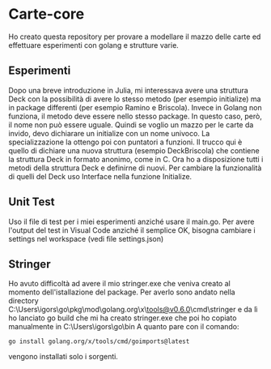# Carte-core
Ho creato questa repository per provare a modellare il mazzo delle carte
ed effettuare esperimenti con golang e strutture varie. 

## Esperimenti
Dopo una breve introduzione in Julia, mi interessava avere una struttura Deck
con la possibilità di avere lo stesso metodo (per esempio initialize) ma in package
differenti (per esempio Ramino e Briscola). Invece in Golang non funziona, il metodo 
deve essere nello stesso package. In questo caso, però, il nome non può essere uguale.
Quindi se voglio un mazzo per le carte da invido, devo dichiarare un initialize con un nome
univoco. La specializzazione la ottengo poi con puntatori a funzioni. 
Il trucco qui è quello di dichiare una nuova struttura (esempio DeckBriscola) che 
contiene la struttura Deck in formato anonimo, come in C. Ora ho a disposizione tutti
i metodi della struttura Deck e definirne di nuovi. Per cambiare la funzionalità di quelli
del Deck uso Interface nella funzione Initialize. 

## Unit Test
Uso il file di test per i miei esperimenti anziché usare il main.go. Per
avere l'output del test in Visual Code anziché il semplice OK, bisogna cambiare i settings
nel workspace (vedi file settings.json)

## Stringer
Ho avuto difficoltà ad avere il mio stringer.exe che veniva creato al momento
dell'istallazione del package. Per averlo sono andato nella directory
C:\Users\igors\go\pkg\mod\golang.org\x\tools@v0.6.0\cmd\stringer
e da lì ho lanciato go build che mi ha creato stringer.exe che poi ho copiato 
manualmente in  C:\Users\igors\go\bin
A quanto pare con il comando: 

    go install golang.org/x/tools/cmd/goimports@latest
vengono installati solo i sorgenti.